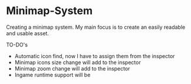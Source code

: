 # Minimap-System
Creating a minimap system. My main focus is to create an easily readable and usable asset.

TO-DO's
- Automatic icon find, now I have to assign them from the inspector
- Minimap icons size change will add to the inspector
- Minimap zoom change will add to the inspector
- Ingame runtime support will be 
